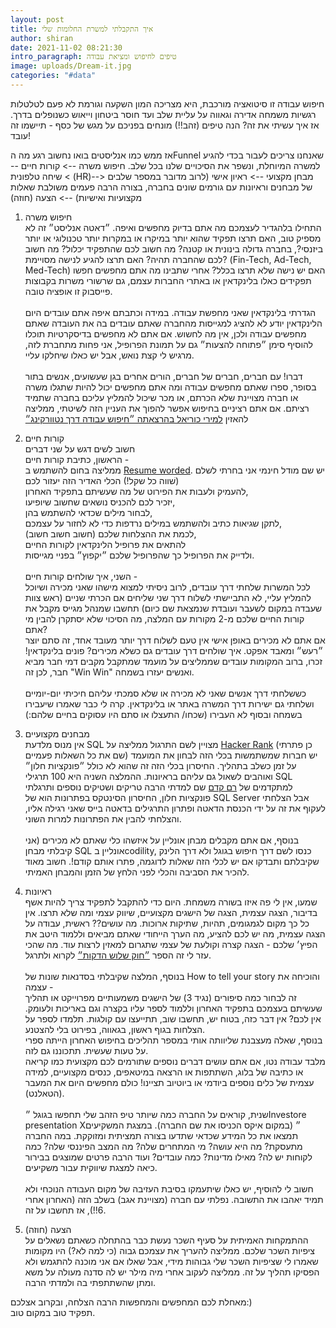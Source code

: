 ```yaml
---
layout: post
title: איך התקבלתי למשרת החלומות שלי
author: shiran
date: 2021-11-02 08:21:30
intro_paragraph: טיפים לחיפוש ומציאת עבודה
image: uploads/Dream-it.jpg
categories: "#data"
---
```

חיפוש עבודה זו סיטואציה מורכבת, היא מצריכה המון השקעה וגורמת לא פעם לטלטלות רגשיות משמחה אדירה וגאווה על עליית שלב ועד חוסר ביטחון וייאוש כשנופלים בדרך. אז איך עשיתי את זה? הנה טיפים (זהב!!) מונחים בפניכם על מגש של כסף - תיישמו זה עובד!<br>

אז ממש כמו אנליסטים בואו נחשוב רגע מה הFunnel שאנחנו צריכים לעבור בכדי להגיע למשרה המיוחלת, ונשפר את הסיכויים שלנו בכל שלב.
חיפוש משרה --> קורות חיים --> שיחה טלפונית (HR)--> מבחן מקצועי --> ראיון אישי (לרוב מדובר במספר שלבים של מבחנים וראיונות עם גורמים שונים בחברה, בצורה הרבה פעמים משולבת שאלות מקצועיות ואישיות) --> הצעה (חוזה)<br>

1. חיפוש משרה<br>
התחילו בלהגדיר לעצמכם מה אתם בדיוק מחפשים ואיפה. ״דאטה אנליסט״ זה לא מספיק טוב, האם תרצו תפקיד שהוא יותר במיקרו או במקרות יותר טכנולוגי או יותר ביזנסי?, בחברה גדולה בינונית או קטנה? מה חשוב לכם שהתפקיד יכלול? מה חשוב לכם שהחברה תהיה? האם תרצו להגיע לנישה מסויימת? (Fin-Tech, Ad-Tech, Med-Tech) האם יש נישה שלא תרצו בכלל? אחרי שתבינו מה אתם מחפשים חפשו תפקידים כאלו בלינקדאין או באתרי החברות עצמם, גם שרשורי משרות בקבוצות פייסבוק זו אופציה טובה. 
<br><br> הגדרתי בלינקדאין שאני מחפשת עבודה. במידה וכתבתם איפה אתם עובדים היום הלינקדאין יודע לא להציג למגייסות מהחברה שאתם עובדים בה את העובדה שאתם מחפשים עבודה ולכן, אין מה לחשוש. אם אתם לא מחפשים בדיסקרטיות תוכלו להוסיף סימן ״פתוחה להצעות״ גם על תמונת הפרופיל, אני פחות מתחברת לזה, מרגיש לי קצת נואש, אבל יש כאלו שיחלקו עליי.<br><br>דברו! עם חברים, חברים של חברים, הורים אחרים בגן שעשועים, אנשים בתור בסופר, ספרו שאתם מחפשים עבודה ומה אתם מחפשים יכול להיות שתגלו משרה או חברה מצויינת שלא הכרתם, או מכר שיכול להמליץ עליכם בחברה שתמיד רציתם. אם אתם רציניים בחיפוש אפשר להפוך את העניין הזה לשיטתי, ממליצה להאזין [למירי כוריאל בהרצאתה ״חיפוש עבודה דרך נטוורקינג״](https://www.youtube.com/watch?v=FkJY74h4Jzs&t=9s&ab_channel=WixEngineeringTechTalks) 


2. קורות חיים <br>
חשוב לשים דגש על שני דברים <br>
הראשון, כתיבת קורות חיים - <br>
ממליצה בחום להשתמש ב [Resume worded](https://resumeworded.com/first-login-home.php). יש שם מודל חינמי אני בחרתי לשלם (שׁווה כל שקל!) הכלי האדיר הזה יעזור לכם <br>
להעמיק ולעבות את הפירוט של מה שעשיתם בתפקיד האחרון, <br>
יזכיר לכם להכניס נושאים שחשוב שיופיעו, <br>
לבחור מילים שכדאי להשתמש בהן, <br>
לתקן שגיאות כתיב ולהשתמש במילים נרדפות כדי לא לחזור על עצמכם,<br>
לכמת את ההצלחות שלכם (חשוב חשוב חשוב),<br>
להתאים את פרופיל הלינקדאין לקורות החיים <br>
ולדייק את הפרופיל כך שהפרופיל שלכם ״יקפוץ״ בפניי מגייסות.<br><br>השני, איך שולחים קורות חיים - <br>
לכל המשרות שלחתי דרך עובדים, לרוב ניסיתי למצוא מישהו שאני מכירה ושיוכל להמליץ עליי, לא התביישתי לשלוח דרך שני שליחים אם הכרתי שניים (ראש צוות שעבדה במקום לשעבר ועובדת שנמצאת שם כיום) תחשבו שמנהל מגייס מקבל את קורות החיים שלכם מ-2 מקורות עם המלצה, מה הסיכוי שלא יסתקרן להבין מי אתם?<br>
 אם אתם לא מכירים באופן אישי אין טעם לשלוח דרך יותר מעובד אחד, זה סתם יוצר ״רעש״ ומאבד אפקט. 
איך שולחים דרך עובדים גם כשלא מכירים? פונים בלינקדאין! זכרו, ברוב המקומות עובדים שממליצים על מועמד שמתקבל מקבים דמי חבר מביא חבר, לכן זה "Win Win" ואנשים יעזרו בשמחה.<br><br>כששלחתי דרך אנשים שאני לא מכירה או שלא סמכתי עליהם חיכיתי יום-יומיים ושלחתי גם ישירות דרך המשרה באתר או בלינקדאין. קרה לי כבר שאמרו שיעבירו בשמחה ובסוף לא העבירו (שכחו/ התעצלו או סתם היו עסוקים בחיים שלהם:)

3. מבחנים מקצועיים<br>
אין מנוס מלדעת SQL מצויין לשם התרגול ממליצה על [Hacker Rank](https://www.hackerrank.com/domains/sql?filters%5Bdifficulty%5D%5B%5D=medium&filters%5Bdifficulty%5D%5B%5D=hard) (כן פתרתי שם את כל השאלות פעמיים) יש חברות שמשתמשות בכלי הזה לבחון את המועמד על זמן כשלב בתהליך. החיסרון בכלי הזה זה שהוא לא כולל ״פונקציות חלון״ ואוהבים לשאול גם עליהם בראיונות. ההמלצה השניה היא 100 תרגילי SQL למתקדמים של [רם קדם](https://ramkedem.com/sql-%D7%9E%D7%AA%D7%A7%D7%93%D7%9D/sql-%D7%9E%D7%AA%D7%A7%D7%93%D7%9D-%D7%92%D7%A8%D7%A1%D7%AA-%D7%90%D7%95%D7%A0%D7%9C%D7%99%D7%99%D7%9F/) שם למדתי הרבה טריקים ושטיקים נוספים ותרגלתי פונקציות חלון, החיסרון הסינטקס בפתרונות הוא של SQL Server אבל הצלחתי לעקוף את זה על ידי הכנסת הדאטה ופתרון התרגילים בדאטה בייס שאני רגילה אליו, והצלחתי להבין את הפתרונות למרות השוני.<br><br> בנוסף, אם אתם מקבלים מבחן אונליין על איזשהו כלי שאתם לא מכירים (אני קיבלתי מבחן SQL אונליין בcodility, כנסו לשם דרך חיפוש בגוגל ולא דרך הלינק שקיבלתם ותבדקו אם יש לכלי הזה שאלות לדוגמה, פתרו אותם קודם!. חשוב מאוד להכיר את הסביבה והכלי לפני הלחץ של הזמן והמבחן האמיתי.

4. ראיונות<br>
שמעו, אין לי פה איזו בשורה משמחת. היום כדי להתקבל לתפקיד צריך להיות אשף בדיבור, הצגה עצמית, הצגה של הישגים מקצועיים, שיווק עצמי ומה שלא תרצו. אין כל כך מקום לגמגומים, תהיות, שתיקות ארוכות. מה עושים??
ראשית, עבודה על הצגה עצמית, מה יש לכם להציע, מה הערך הייחודי שאתם מביאים וללמוד היטב את הפיץ׳ שלכם - הצגה קצרה וקולעת של עצמי שתגרום למאזין לרצות עוד. מה שהכי עזר לי זה הספר [״חוק שלוש הדקות״](https://www.e-vrit.co.il/Product/18493/%D7%97%D7%95%D7%A7_%D7%A9%D7%9C%D7%95%D7%A9_%D7%94%D7%93%D7%A7%D7%95%D7%AA) לקרוא ולתרגל. <br><br>בנוסף, המלצה שקיבלתי בסדנאות שונות של How to tell your story והוכיחה את עצמה - <br>
זה לבחור כמה סיפורים (נגיד 3) של הישגים משמעותיים מפרוייקט או תהליך שעשיתם בעצמכם בתפקיד האחרון וללמוד לספר עליו בקצרה וגם באריכות ולעומק. אין לכם? אין דבר כזה, בטוח יש, תחשבו שוב, תתייעצו עם קולגות. תלמדו לספר על הצלחות בגוף ראשון, בגאווה, בפירוט בלי להצטנע.<br>
בנוסף, שאלה מעצבנת שליוותה אותי במספר תהליכים בחיפוש האחרון הייתה ספרי על טעות שעשית. תתכוננו גם לזה.<br>
מלבד עבודה נטו, אם אתם עושים דברים נוספים שתורמים לכם מקצועית כמו קריאה או כתיבה של בלוג, השתתפות או הרצאה במיטאפים, כנסים מקצועיים, למידה עצמית של כלים נוספים ביודמי או ביוטיוב תציינו! כולם מחפשים היום את המעבר (הטאלנט).<br><br>
שנית, קוראים על החברה כמה שיותר
טיפ הזהב שלי תחפשו בגוגל ״Investore presentation X״ (במקום איקס הכניסו את שם החברה). במצגת המשקיעים תמצאו את כל המידע שכדאי שתדעו בצורה תמציתית ומזוקקת. במה החברה מתעסקת? מה היא עושה? מי המתחרים שלה? מה המצב הפיננסי שלה? כמה לקוחות יש לה? מאילו מדינות? כמה עובדים? ועוד הרבה פרטים שמוצגים בבירור כיאה למצגת שיווקית עבור משקיעים.<br><br>
חשוב לי להוסיף, יש כאלו שיתעמקו בסיבת העזיבה של מקום העבודה הנוכחי ולא תמיד יאהבו את התשובה. נפלתי עם חברה (מצויינת אגב) בשלב הזה (האחרון אחרי 6!!), אז תחשבו על זה.

6. הצעה (חוזה)<br>
ההתמקחות האמיתית על סעיף השכר נעשת כבר בהתחלה כשאתם נשאלים על ציפיות השכר שלכם. ממליצה להעריך את עצמכם גבוה (כי למה לא?) היו מקומות שאמרו לי שציפיות השכר שלי גבוהות מידי, אבל שאלו אם אני מוכנה להתגמש ולא הפסיקו תהליך על זה. ממליצה לעקוב אחרי מיה מילר יש לה סדנה מעולה על משא ומתן שהשתתפתי בה ולמדתי הרבה.

מאחלת לכם המחפשים והמחפשות הרבה הצלחה, ובקרוב אצלכם:) <br>
תפקיד טוב במקום טוב.
